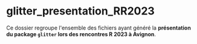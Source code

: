 # glitter_presentation_RR2023

Ce dossier regroupe l'ensemble des fichiers ayant généré la **présentation du package `glitter` lors des rencontres R 2023 à Avignon**.
